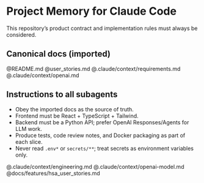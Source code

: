 # Project Memory for Claude Code
This repository’s product contract and implementation rules must always be considered.

## Canonical docs (imported)
@README.md
@user_stories.md
@.claude/context/requirements.md
@.claude/context/openai.md

## Instructions to all subagents
- Obey the imported docs as the source of truth.
- Frontend must be React + TypeScript + Tailwind.
- Backend must be a Python API; prefer OpenAI Responses/Agents for LLM work.
- Produce tests, code review notes, and Docker packaging as part of each slice.
- Never read `.env*` or `secrets/**`; treat secrets as environment variables only.

@.claude/context/engineering.md
@.claude/context/openai-model.md
@docs/features/hsa_user_stories.md